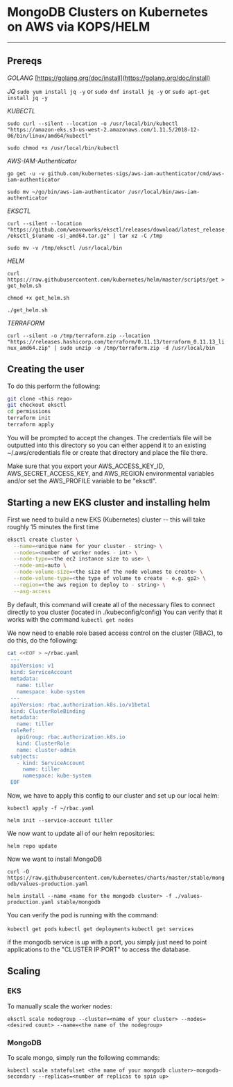 # MongoDB Clusters on Kubernetes on AWS via KOPS/HELM
---

## Prereqs

_GOLANG_
[https://golang.org/doc/install](https://golang.org/doc/install)

_JQ_
`sudo yum install jq -y` or `sudo dnf install jq -y` or `sudo apt-get install jq -y`

_KUBECTL_

`sudo curl --silent --location -o /usr/local/bin/kubectl "https://amazon-eks.s3-us-west-2.amazonaws.com/1.11.5/2018-12-06/bin/linux/amd64/kubectl"`

`sudo chmod +x /usr/local/bin/kubectl`

_AWS-IAM-Authenticator_

`go get -u -v github.com/kubernetes-sigs/aws-iam-authenticator/cmd/aws-iam-authenticator`

`sudo mv ~/go/bin/aws-iam-authenticator /usr/local/bin/aws-iam-authenticator`

_EKSCTL_

`curl --silent --location "https://github.com/weaveworks/eksctl/releases/download/latest_release/eksctl_$(uname -s)_amd64.tar.gz" | tar xz -C /tmp`

`sudo mv -v /tmp/eksctl /usr/local/bin`

_HELM_

`curl https://raw.githubusercontent.com/kubernetes/helm/master/scripts/get > get_helm.sh`

`chmod +x get_helm.sh`

`./get_helm.sh`

_TERRAFORM_

`curl --silent -o /tmp/terraform.zip --location "https://releases.hashicorp.com/terraform/0.11.13/terraform_0.11.13_linux_amd64.zip" | sudo unzip -o /tmp/terraform.zip -d /usr/local/bin` 

## Creating the user

To do this perform the following:

```bash
git clone <this repo>
git checkout eksctl
cd permissions
terraform init
terraform apply

```

You will be prompted to accept the changes. The credentials file will be outputted into this directory so you can either append it to an existing ~/.aws/credentials file or create that directory and place the file there.

Make sure that you export your AWS_ACCESS_KEY_ID, AWS_SECRET_ACCESS_KEY, and AWS_REGION environmental variables and/or set the AWS_PROFILE variable to be "eksctl".

## Starting a new EKS cluster and installing helm

First we need to build a new EKS (Kubernetes) cluster -- this will take roughly 15 minutes the first time

```bash
eksctl create cluster \
  --name=<unique name for your cluster - string> \
  --nodes=<number of worker nodes - int> \
  --node-type=<the ec2 instance size to use> \
  --node-ami=auto \
  --node-volume-size=<the size of the node volumes to create> \
  --node-volume-type=<the type of volume to create - e.g. gp2> \
  --region=<the aws region to deploy to - string> \
  --asg-access
```

By default, this command will create all of the necessary files to connect directly to you cluster (located in ./kubeconfig/config)
You can verify that it works with the command `kubectl get nodes`

We now need to enable role based access control on the cluster (RBAC), to do this, do the following:

```bash
cat <<EOF > ~/rbac.yaml
 ---
 apiVersion: v1
 kind: ServiceAccount
 metadata:
   name: tiller
   namespace: kube-system
 ---
 apiVersion: rbac.authorization.k8s.io/v1beta1
 kind: ClusterRoleBinding
 metadata:
   name: tiller
 roleRef:
   apiGroup: rbac.authorization.k8s.io
   kind: ClusterRole
   name: cluster-admin
 subjects:
   - kind: ServiceAccount
     name: tiller
     namespace: kube-system
 EOF
```
 
Now, we have to apply this config to our cluster and set up our local helm:
 
`kubectl apply -f ~/rbac.yaml`
 
`helm init --service-account tiller`

We now want to update all of our helm repositories:

`helm repo update`

Now we want to install MongoDB

`curl -O https://raw.githubusercontent.com/kubernetes/charts/master/stable/mongodb/values-production.yaml`

`helm install --name <name for the mongodb cluster> -f ./values-production.yaml stable/mongodb`

You can verify the pod is running with the command:

`kubectl get pods`
`kubectl get deployments`
`kubectl get services`

if the mongodb service is up with a port, you simply just need to point applications to the "CLUSTER IP:PORT" to access the database.

## Scaling

### EKS

To manually scale the worker nodes:

`eksctl scale nodegroup --cluster=<name of your cluster> --nodes=<desired count> --name=<the name of the nodegroup>`

### MongoDB

To scale mongo, simply run the following commands:

`kubectl scale statefulset <the name of your mongodb cluster>-mongodb-secondary --replicas=<number of replicas to spin up>`